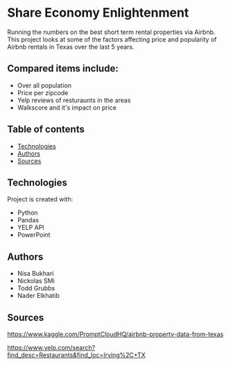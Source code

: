 # Share Economy Enlightenment
Running the numbers on the best short term rental properties via Airbnb. This project looks at some of the factors affecting price and popularity of Airbnb rentals in Texas over the last 5 years. 

## Compared items include:

* Over all population
* Price per zipcode
* Yelp reviews of resturaunts in the areas
* Walkscore and it's impact on price

## Table of contents
* [Technologies](#technologies)
* [Authors](#authors)
* [Sources](#sources)


## Technologies
Project is created with:
* Python
* Pandas
* YELP API
* PowerPoint

## Authors
* Nisa Bukhari
* Nickolas SMi
* Todd Grubbs
* Nader Elkhatib


## Sources
https://www.kaggle.com/PromptCloudHQ/airbnb-property-data-from-texas

https://www.yelp.com/search?find_desc=Restaurants&find_loc=Irving%2C+TX
